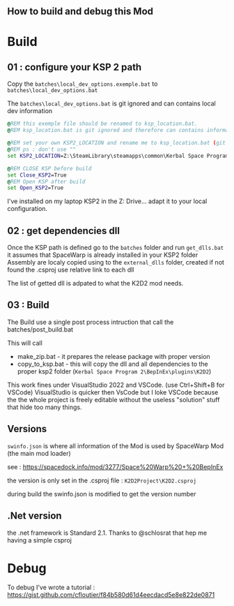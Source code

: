 How to build and debug this Mod
-----------------------------
# Build 
## 01 : configure your KSP 2 path

Copy the `batches\local_dev_options.exemple.bat` to `batches\local_dev_options.bat`

The `batches\local_dev_options.bat` is git ignored and can contains local dev information

```bat
@REM this exemple file should be renamed to ksp_location.bat.
@REM ksp_location.bat is git ignored and therefore can contains informations depending on dev local machine

@REM set your own KSP2_LOCATION and rename me to ksp_location.bat (git ignored)
@REM ps : don't use ""
set KSP2_LOCATION=Z:\SteamLibrary\steamapps\common\Kerbal Space Program 2

@REM CLOSE KSP before build
set Close_KSP2=True
@REM Open KSP after build
set Open_KSP2=True
```

I've installed on my laptop KSP2 in the Z: Drive...
adapt it to your local configuration.

## 02 : get dependencies dll

Once the KSP path is defined go to the `batches` folder and run `get_dlls.bat`
it assumes that SpaceWarp is already installed in your KSP2 folder
Assembly are localy copied using to the `external_dlls` folder, created if not found
the .csproj use relative link to each dll

The list of getted dll is adpated to what the K2D2 mod needs.  

## 03 : Build

The Build use a single post process intruction that call the batches/post_build.bat

This will call
* make_zip.bat - it prepares the release package with proper version   
* copy_to_ksp.bat - this will copy the dll and all dependencies to the proper ksp2 folder (`Kerbal Space Program 2\BepInEx\plugins\K2D2`)

This work fines under VisualStudio 2022 and VSCode. (use Ctrl+Shift+B for VSCode) 
VisualStudio is quicker then VsCode but I loke VSCode because the the whole project is freely editable without the useless "solution" stuff that hide too many things.  

## Versions

`swinfo.json` is where all information of the Mod is used by SpaceWarp Mod (the main mod loader)

see : https://spacedock.info/mod/3277/Space%20Warp%20+%20BepInEx

the version is only set in the .csproj file : `K2D2Project\K2D2.csproj`

during build the swinfo.json is modified to get the version number

## .Net version

the .net framework is Standard 2.1. Thanks to @schlosrat that hep me having a simple csproj


# Debug

To debug I've wrote a tutorial : https://gist.github.com/cfloutier/f84b580d61d4eecdacd5e8e822de0871











